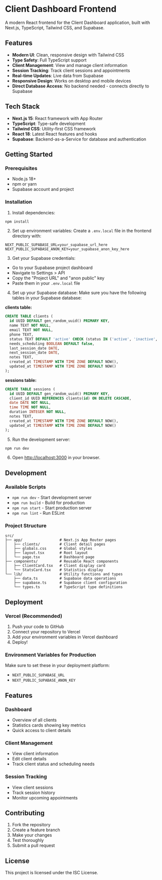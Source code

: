 # Client Dashboard Frontend

A modern React frontend for the Client Dashboard application, built with Next.js, TypeScript, Tailwind CSS, and Supabase.

## Features

- **Modern UI**: Clean, responsive design with Tailwind CSS
- **Type Safety**: Full TypeScript support
- **Client Management**: View and manage client information
- **Session Tracking**: Track client sessions and appointments
- **Real-time Updates**: Live data from Supabase
- **Responsive Design**: Works on desktop and mobile devices
- **Direct Database Access**: No backend needed - connects directly to Supabase

## Tech Stack

- **Next.js 15**: React framework with App Router
- **TypeScript**: Type-safe development
- **Tailwind CSS**: Utility-first CSS framework
- **React 18**: Latest React features and hooks
- **Supabase**: Backend-as-a-Service for database and authentication

## Getting Started

### Prerequisites

- Node.js 18+ 
- npm or yarn
- Supabase account and project

### Installation

1. Install dependencies:
```bash
npm install
```

2. Set up environment variables:
Create a `.env.local` file in the frontend directory with:
```
NEXT_PUBLIC_SUPABASE_URL=your_supabase_url_here
NEXT_PUBLIC_SUPABASE_ANON_KEY=your_supabase_anon_key_here
```

3. Get your Supabase credentials:
- Go to your Supabase project dashboard
- Navigate to Settings > API
- Copy the "Project URL" and "anon public" key
- Paste them in your `.env.local` file

4. Set up your Supabase database:
Make sure you have the following tables in your Supabase database:

**clients table:**
```sql
CREATE TABLE clients (
  id UUID DEFAULT gen_random_uuid() PRIMARY KEY,
  name TEXT NOT NULL,
  email TEXT NOT NULL,
  phone TEXT,
  status TEXT DEFAULT 'active' CHECK (status IN ('active', 'inactive', 'prospect')),
  needs_scheduling BOOLEAN DEFAULT false,
  last_session_date DATE,
  next_session_date DATE,
  notes TEXT,
  created_at TIMESTAMP WITH TIME ZONE DEFAULT NOW(),
  updated_at TIMESTAMP WITH TIME ZONE DEFAULT NOW()
);
```

**sessions table:**
```sql
CREATE TABLE sessions (
  id UUID DEFAULT gen_random_uuid() PRIMARY KEY,
  client_id UUID REFERENCES clients(id) ON DELETE CASCADE,
  date DATE NOT NULL,
  time TIME NOT NULL,
  duration INTEGER NOT NULL,
  notes TEXT,
  created_at TIMESTAMP WITH TIME ZONE DEFAULT NOW(),
  updated_at TIMESTAMP WITH TIME ZONE DEFAULT NOW()
);
```

5. Run the development server:
```bash
npm run dev
```

6. Open [http://localhost:3000](http://localhost:3000) in your browser.

## Development

### Available Scripts

- `npm run dev` - Start development server
- `npm run build` - Build for production
- `npm run start` - Start production server
- `npm run lint` - Run ESLint

### Project Structure

```
src/
├── app/                 # Next.js App Router pages
│   ├── clients/         # Client detail pages
│   ├── globals.css      # Global styles
│   ├── layout.tsx       # Root layout
│   └── page.tsx         # Dashboard page
├── components/          # Reusable React components
│   ├── ClientCard.tsx   # Client display card
│   └── StatsCard.tsx    # Statistics display
└── lib/                 # Utility functions and types
    ├── data.ts          # Supabase data operations
    ├── supabase.ts      # Supabase client configuration
    └── types.ts         # TypeScript type definitions
```

## Deployment

### Vercel (Recommended)

1. Push your code to GitHub
2. Connect your repository to Vercel
3. Add your environment variables in Vercel dashboard
4. Deploy!

### Environment Variables for Production

Make sure to set these in your deployment platform:
- `NEXT_PUBLIC_SUPABASE_URL`
- `NEXT_PUBLIC_SUPABASE_ANON_KEY`

## Features

### Dashboard
- Overview of all clients
- Statistics cards showing key metrics
- Quick access to client details

### Client Management
- View client information
- Edit client details
- Track client status and scheduling needs

### Session Tracking
- View client sessions
- Track session history
- Monitor upcoming appointments

## Contributing

1. Fork the repository
2. Create a feature branch
3. Make your changes
4. Test thoroughly
5. Submit a pull request

## License

This project is licensed under the ISC License. 
